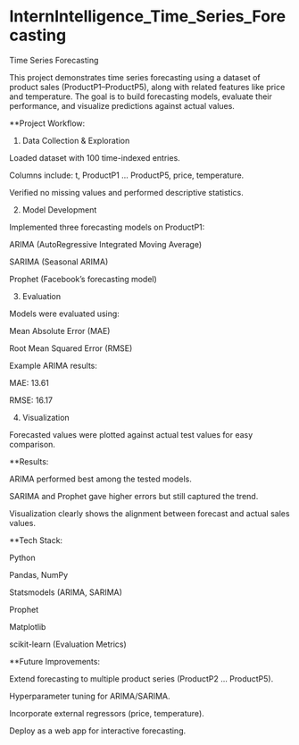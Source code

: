 # InternIntelligence_Time_Series_Forecasting
Time Series Forecasting

This project demonstrates time series forecasting using a dataset of product sales (ProductP1–ProductP5), along with related features like price and temperature. The goal is to build forecasting models, evaluate their performance, and visualize predictions against actual values.

**Project Workflow:
1. Data Collection & Exploration

Loaded dataset with 100 time-indexed entries.

Columns include: t, ProductP1 … ProductP5, price, temperature.

Verified no missing values and performed descriptive statistics.

2. Model Development

Implemented three forecasting models on ProductP1:

ARIMA (AutoRegressive Integrated Moving Average)

SARIMA (Seasonal ARIMA)

Prophet (Facebook’s forecasting model)

3. Evaluation

Models were evaluated using:

Mean Absolute Error (MAE)

Root Mean Squared Error (RMSE)

Example ARIMA results:

MAE: 13.61

RMSE: 16.17

4. Visualization

Forecasted values were plotted against actual test values for easy comparison.

**Results:

ARIMA performed best among the tested models.

SARIMA and Prophet gave higher errors but still captured the trend.

Visualization clearly shows the alignment between forecast and actual sales values.

**Tech Stack:

Python

Pandas, NumPy

Statsmodels (ARIMA, SARIMA)

Prophet

Matplotlib

scikit-learn (Evaluation Metrics)

**Future Improvements:

Extend forecasting to multiple product series (ProductP2 … ProductP5).

Hyperparameter tuning for ARIMA/SARIMA.

Incorporate external regressors (price, temperature).

Deploy as a web app for interactive forecasting.
